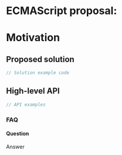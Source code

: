 # ECMAScript proposal: <Name>

# Motivation

<Proposal motivation>

## Proposed solution

<Solution>

```js
// Solution example code
```

## High-level API

```js
// API examples
```

### FAQ

#### Question

Answer
